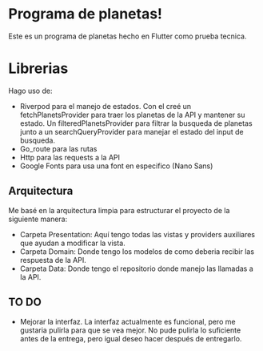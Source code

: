 # Programa de planetas!

Este es un programa de planetas hecho en Flutter como prueba tecnica.

# Librerias

Hago uso de:

- Riverpod para el manejo de estados. Con el creé un fetchPlanetsProvider para traer los planetas de la API y mantener su estado. Un filteredPlanetsProvider para filtrar la busqueda de planetas junto a un searchQueryProvider para manejar el estado del input de busqueda.
- Go_route para las rutas
- Http para las requests a la API
- Google Fonts para usa una font en especifico (Nano Sans)

## Arquitectura

Me basé en la arquitectura limpia para estructurar el proyecto de la siguiente manera:

- Carpeta Presentation: Aquí tengo todas las vistas y providers auxiliares que ayudan a modificar la vista.
- Carpeta Domain: Donde tengo los modelos de como deberia recibir las respuesta de la API.
- Carpeta Data: Donde tengo el repositorio donde manejo las llamadas a la API.

## TO DO

- Mejorar la interfaz. La interfaz actualmente es funcional, pero me gustaria pulirla para que se vea mejor. No pude pulirla lo suficiente antes de la entrega, pero igual deseo hacer después de entregarlo.
